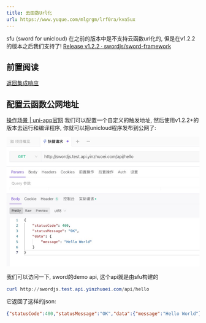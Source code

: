 ```yaml
---
title: 云函数Url化
url: https://www.yuque.com/mlgrgm/lrf0ra/kva5ux
---
```


sfu (sword for unicloud) 在之前的版本中是不支持云函数url化的, 但是在v1.2.2的版本之后我们支持了!
[Release v1.2.2 · swordjs/sword-framework](https://github.com/swordjs/sword-framework/releases/tag/v1.2.2) <a name="ocoqL"></a>

## 前置阅读

[返回集成响应](../快速开始/返回集成响应.md) <a name="wYXDL"></a>

## 配置云函数公网地址

[操作场景 | uni-app官网](https://uniapp.dcloud.io/uniCloud/http.html#%E6%93%8D%E4%BD%9C%E6%AD%A5%E9%AA%A4)
我们可以配置一个自定义的触发地址, 然后使用v1.2.2+的版本去运行和编译程序, 你就可以把unicloud程序发布到公网了:

![image.png](../assets/kva5ux/1657033858074-1f6543ed-7bf7-45d3-9bc4-b44c954d59c5.png)

我们可以访问一下, sword的demo api, 这个api就是由sfu构建的

```powershell
curl http://swordjs.test.api.yinzhuoei.com/api/hello
```

它返回了这样的json:

```json
{"statusCode":400,"statusMessage":"OK","data":{"message":"Hello World"}}%                                  
```

